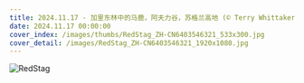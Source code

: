 ```yaml
---
title: 2024.11.17 - 加里东林中的马鹿，阿夫力谷，苏格兰高地 (© Terry Whittaker/Alamy)
date: 2024.11.17 00:00:00
cover_index: /images/thumbs/RedStag_ZH-CN6403546321_533x300.jpg
cover_detail: /images/RedStag_ZH-CN6403546321_1920x1080.jpg
---
```


![RedStag](/images/RedStag_ZH-CN6403546321_1920x1080.jpg)
